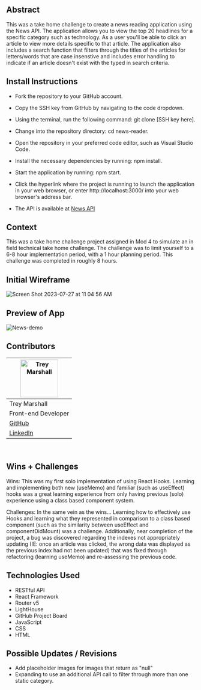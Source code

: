 ## Abstract

This was a take home challenge to create a news reading application using the News API. The application allows you to view the top 20 headlines for a specific category such as technology. As a user you'll be able to click an article to view more details specific to that article. The application also includes a search function that filters through the titles of the articles for letters/words that are case insenstive and includes error handling to indicate if an article doesn't exist with the typed in search criteria.

## Install Instructions

- Fork the repository to your GitHub account.
- Copy the SSH key from GitHub by navigating to the code dropdown.
- Using the terminal, run the following command: git clone [SSH key here].
- Change into the repository directory: cd news-reader.
- Open the repository in your preferred code editor, such as Visual Studio Code.
- Install the necessary dependencies by running: npm install.
- Start the application by running: npm start.
- Click the hyperlink where the project is running to launch the application in your web browser, or enter http://localhost:3000/ into your web browser's address bar.

- The API is available at [News API](https://newsapi.org/)

## Context

This was a take home challenge project assigned in Mod 4 to simulate an in field technical take home challenge. 
The challenge was to limit yourself to a 6-8 hour implementation period, with a 1 hour planning period. 
This challenge was completed in roughly 8 hours.

## Initial Wireframe

![Screen Shot 2023-07-27 at 11 04 56 AM](https://github.com/tdmburr/news-reader/assets/109426263/0c69537d-1eaf-4137-8def-d3c6f212b309)

## Preview of App

![News-demo](https://github.com/tdmburr/news-reader/assets/109426263/988e9798-bec6-4720-9102-557077879823)

## Contributors

| [<img alt="Trey Marshall" width="100" src="https://user-images.githubusercontent.com/120869196/253777102-92b26459-2e10-497c-91f2-7bb784de7d66.png"/>](https://www.linkedin.com/in/tdmars/) | 
| ------------ |
| Trey Marshall |
| Front-end Developer | 
| [GitHub](https://github.com/tdmburr) | 
| [LinkedIn](https://www.linkedin.com/in/tdmars/) | 

<br>

## Wins + Challenges

Wins: This was my first solo implementation of using React Hooks. Learning and implementing both new (useMemo) and familiar (such as useEffect) hooks was a great learning experience from only having previous (solo) experience using a class based component system.

Challenges: In the same vein as the wins... Learning how to effectively use Hooks and learning what they represented in comparison to a class based component (such as the similarity between useEffect and componentDidMount) was a challenge. 
Additionally, near completion of the project, a bug was discovered regarding the indexes not appropriately updating (IE: once an article was clicked, the wrong data was displayed as the previous index had not been updated) that was fixed through refactoring (learning useMemo) and re-assessing the previous code.

## Technologies Used

- RESTful API
- React Framework
- Router v5
- LightHouse
- GitHub Project Board
- JavaScript
- CSS
- HTML

## Possible Updates / Revisions

- Add placeholder images for images that return as "null"
- Expanding to use an additional API call to filter through more than one static category.



